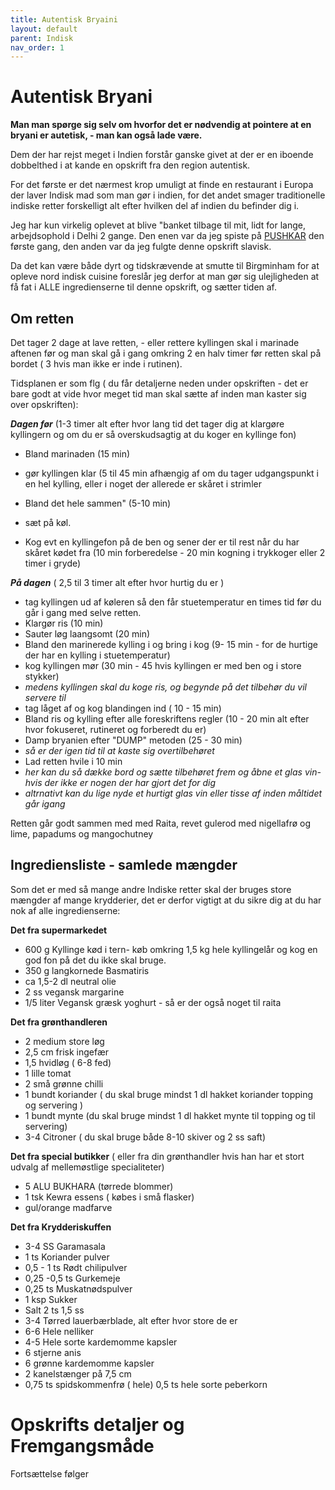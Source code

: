 ```yaml
---
title: Autentisk Bryaini
layout: default
parent: Indisk
nav_order: 1
---
```


# Autentisk Bryani

**Man man spørge sig selv om hvorfor det er nødvendig at pointere at en bryani er autetisk, - man kan også lade være.**

Dem der har rejst meget i Indien forstår ganske givet at der er en iboende dobbelthed i at kande en opskrift fra den region autentisk.

For det første er det nærmest krop umuligt at finde en restaurant i Europa der laver Indisk mad som man gør i indien, for det andet smager traditionelle indiske retter forskelligt alt efter hvilken del af indien du befinder dig i.

Jeg har kun virkelig oplevet at blive "banket tilbage til mit, lidt for lange,  arbejdsophold i Delhi 2 gange. Den enen var da jeg spiste på [PUSHKAR](https://pushkardining.com/) den første gang, den anden var da jeg fulgte denne opskrift slavisk. 

Da det kan være både dyrt og tidskrævende at smutte til Birgminham for at opleve nord indisk cuisine foreslår jeg derfor at man gør sig ulejligheden at få fat i ALLE ingredienserne til denne opskrift, og sætter tiden af.

## Om retten

Det tager 2 dage at lave retten, - eller rettere kyllingen skal i marinade aftenen før og man skal gå i gang omkring 2 en halv timer før retten skal på bordet ( 3 hvis man ikke er inde i rutinen).

Tidsplanen er som flg ( du får detaljerne neden under opskriften - det er bare godt at vide hvor meget tid man skal sætte af inden man kaster sig over opskriften):

***Dagen før*** (1-3 timer alt efter hvor lang tid det tager dig at klargøre kyllingern og om du er så overskudsagtig at du koger en kyllinge fon)
- Bland marinaden (15 min)
- gør kyllingen klar (5 til 45 min afhængig af om du tager udgangspunkt i en hel kylling, eller i noget der allerede er skåret i strimler
- Bland det hele sammen" (5-10 min)
- sæt på køl.

- Kog evt en kyllingefon på de ben og sener der er til rest når du har skåret kødet fra (10 min forberedelse - 20 min kogning i trykkoger eller 2 timer i gryde)

 ***På dagen*** ( 2,5 til 3 timer alt efter hvor hurtig du er )
 - tag kyllingen ud af køleren så den får stuetemperatur en times tid før du går i gang med selve retten.
 - Klargør ris (10 min)
 - Sauter løg laangsomt (20 min)
 - Bland den marinerede kylling i og bring i kog (9- 15 min - for de hurtige der har en kylling i stuetemperatur)
 - kog kyllingen mør (30 min - 45 hvis kyllingen er med ben og i store stykker)
 - *medens kyllingen skal du koge ris, og begynde på det tilbehør du vil servere til*
 - tag låget af og kog blandingen ind ( 10 - 15 min)
 - Bland ris og kylling efter alle foreskriftens regler (10 - 20 min alt efter hvor fokuseret, rutineret og forberedt du er)
 - Damp bryanien efter "DUMP" metoden (25 - 30 min)
 - *så er der igen tid til at kaste sig overtilbehøret*
 - Lad retten hvile i 10 min
 - *her kan du så dække bord og sætte tilbehøret frem og åbne et glas vin- hvis der ikke er nogen der har gjort det for dig*
 - *altrnativt kan du lige nyde et hurtigt glas vin eller tisse af inden måltidet går igang*

Retten går godt sammen med med Raita, revet gulerod med nigellafrø og lime, papadums og mangochutney 

## Ingrediensliste - samlede mængder

Som det er med så mange andre Indiske retter skal der bruges store mængder af mange krydderier, det er derfor vigtigt at du sikre dig at du har nok af alle ingredienserne:

**Det fra supermarkedet**
- 600 g Kyllinge kød i tern-  køb omkring 1,5 kg hele kyllingelår og kog en god fon på det du ikke skal bruge.
- 350 g langkornede Basmatiris 
- ca 1,5-2 dl neutral olie
- 2 ss vegansk margarine
- 1/5 liter Vegansk græsk yoghurt - så er der også noget til raita

**Det fra grønthandleren**
- 2 medium store løg
- 2,5 cm frisk ingefær
- 1,5 hvidløg ( 6-8 fed)
- 1 lille tomat
- 2 små grønne chilli
- 1 bundt koriander ( du skal bruge mindst 1 dl hakket koriander topping og servering )
- 1 bundt mynte (du skal bruge mindst 1 dl hakket mynte til topping og til servering)
- 3-4 Citroner ( du skal bruge både 8-10 skiver og 2 ss saft)

**Det fra special butikker** ( eller fra din grønthandler hvis han har et stort udvalg af mellemøstlige specialiteter)
- 5 ALU BUKHARA (tørrede blommer)
- 1 tsk Kewra essens ( købes i små flasker)
- gul/orange madfarve

**Det fra Krydderiskuffen**
- 3-4 SS Garamasala
- 1 ts Koriander pulver
- 0,5 - 1 ts Rødt chilipulver
- 0,25 -0,5 ts Gurkemeje
- 0,25 ts Muskatnødspulver
- 1 ksp Sukker 
- Salt 2 ts 1,5 ss
- 3-4 Tørred lauerbærblade, alt efter hvor store de er
- 6-6 Hele nelliker 
- 4-5 Hele sorte kardemomme kapsler
- 6 stjerne anis
- 6 grønne kardemomme kapsler
- 2 kanelstænger på 7,5 cm
- 0,75 ts spidskommenfrø ( hele)
  0,5 ts hele sorte peberkorn
  
# Opskrifts detaljer og Fremgangsmåde

Fortsættelse følger
